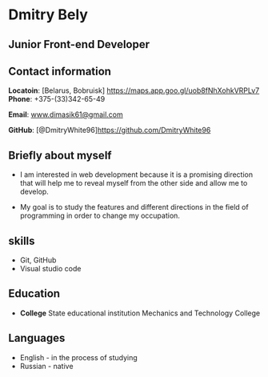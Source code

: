 # Dmitry Bely

## Junior Front-end Developer

## Contact information

**Locatoin**: [Belarus, Bobruisk] https://maps.app.goo.gl/uob8fNhXohkVRPLv7
**Phone**: +375-(33)342-65-49 

**Email**: www.dimasik61@gmail.com

**GitHub**: [@DmitryWhite96]https://github.com/DmitryWhite96

## Briefly about myself

* I am interested in web development because it is a promising direction that will help me to reveal myself from the other side and allow me to develop.

* My goal is to study the features and different directions in the field of programming in order to change my occupation.

## skills

- Git, GitHub
- Visual studio code

## Education 

- **College** State educational institution Mechanics and Technology College

## Languages

- English - in the process of studying
- Russian - native